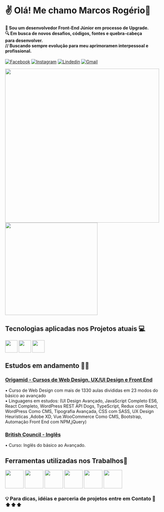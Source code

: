 <h1>✌️ Olá! Me chamo Marcos Rogério🕺</h1>
<h4>👶 Sou um desenvolvedor Front-End  Júnior em processo de Upgrade.<br> 🔍 Em busca de novos desafios, códigos, fontes e quebra-cabeça para desenvolver.<br
> // Buscando sempre evolução para meu aprimoramen  interpessoal e profissional.</h4>



[![Facebook](https://img.shields.io/badge/Facebook-1877F2?style=for-the-badge&logo=facebook&logoColor=white)](https://www.facebook.com/Mrdses)
[![Instagram](https://img.shields.io/badge/Instagram-E4405F?style=for-the-badge&logo=instagram&logoColor=white)](https://www.instagram.com/_marcosrogerio/)
[![Lindedin](https://img.shields.io/badge/LinkedIn-0077B5?style=for-the-badge&logo=linkedin&logoColor=white)](linkedin.com/in/marcosrogeriosousa)
[![Gmail](https://img.shields.io/badge/Gmail-D14836?style=for-the-badge&logo=gmail&logoColor=white)](contato.mrdses@gmail.com)

<img  width="500px" src="https://github-readme-stats.vercel.app/api?username=marcosrogeriosouza&show_icons=true&theme=dark"/><img  width="300px" src="https://github-readme-stats.vercel.app/api/top-langs/?username=marcosrogeriosouza&hide=shell&theme=dark"/>

<h2>Tecnologias aplicadas nos Projetos atuais 💻</h2> 
<div>
  <img align="center" width="40" src="https://cdn.jsdelivr.net/gh/devicons/devicon/icons/html5/html5-original-wordmark.svg"/>
<img align="center" width="40" src="https://cdn.jsdelivr.net/gh/devicons/devicon/icons/css3/css3-original-wordmark.svg"/>
<img align="center" width="40" src="https://cdn.jsdelivr.net/gh/devicons/devicon/icons/javascript/javascript-original.svg"/>
</div>

##

<h2>Estudos em andamento 👨‍💻</h2>
<h3><u>Origamid - Cursos de Web Design, UX/UI Design e Front End</u></h3>
• Curso de Web Design com mais de 1330 aulas divididas em 23 modos do básico ao avançado
<br>
• Linguagens em estudos: (UI Design Avançado, JavaScript Completo ES6, React Completo, WordPress REST API Dogs, TypeScript, Redux com React, WordPress Como CMS, Tipografia Avançada, CSS com SASS, UX Design Heurísticas ,Adobe XD, Vue.WooCommerce Como CMS, Bootstrap, Automação Front End com NPM,jQuery)

<h3><u>British Council  - Inglês</u></h3>
• Curso: Inglês do básico ao Avançado.

<h2>Ferramentas utilizadas nos Trabalhos🔧</h2>
<div>
<img align="center" width="60" src="https://cdn.jsdelivr.net/gh/devicons/devicon/icons/vscode/vscode-original.svg" />
<img align="center" width="60" src="https://cdn.jsdelivr.net/gh/devicons/devicon/icons/github/github-original.svg" />
<img align="center" width="60" src="https://cdn.jsdelivr.net/gh/devicons/devicon/icons/figma/figma-original.svg" />
<img align="center" width="60" src="https://cdn.jsdelivr.net/gh/devicons/devicon/icons/canva/canva-original.svg" />
<img align="center" width="60" src="https://cdn.jsdelivr.net/gh/devicons/devicon/icons/gimp/gimp-original.svg" />
<img align="center" width="60" src="https://cdn.jsdelivr.net/gh/devicons/devicon/icons/chrome/chrome-original.svg" />
</div>

<h3>💡 Para dicas, idéias e parceria de projetos entre em Contato  📲⬆️⬆️⬆️</h3> 
